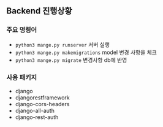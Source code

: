 ## Backend 진행상황


### 주요 명령어
- `python3 mange.py runserver` 서버 실행
- `python3 mange.py makemigrations` model 변경 사항을 체크
- `python3 mange.py migrate` 변경사항 db에 반영

### 사용 패키지
- django
- djangorestframework
- django-cors-headers
- django-all-auth
- django-rest-auth
